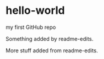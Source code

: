 # hello-world
my first GitHub repo

Something added by readme-edits.

More stuff added from readme-edits.
